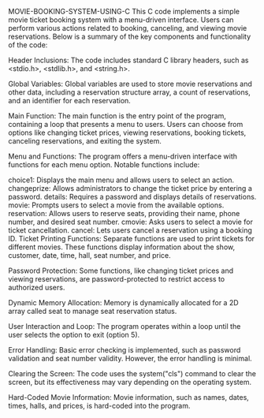  MOVIE-BOOKING-SYSTEM-USING-C
This C code implements a simple movie ticket booking system with a menu-driven interface. Users can perform various actions related to booking, canceling, and viewing movie reservations. Below is a summary of the key components and functionality of the code:

Header Inclusions: The code includes standard C library headers, such as <stdio.h>, <stdlib.h>, and <string.h>.

Global Variables: Global variables are used to store movie reservations and other data, including a reservation structure array, a count of reservations, and an identifier for each reservation.

Main Function: The main function is the entry point of the program, containing a loop that presents a menu to users. Users can choose from options like changing ticket prices, viewing reservations, booking tickets, canceling reservations, and exiting the system.

Menu and Functions: The program offers a menu-driven interface with functions for each menu option. Notable functions include:

choice1: Displays the main menu and allows users to select an action.
changeprize: Allows administrators to change the ticket price by entering a password.
details: Requires a password and displays details of reservations.
movie: Prompts users to select a movie from the available options.
reservation: Allows users to reserve seats, providing their name, phone number, and desired seat number.
cmovie: Asks users to select a movie for ticket cancellation.
cancel: Lets users cancel a reservation using a booking ID.
Ticket Printing Functions: Separate functions are used to print tickets for different movies. These functions display information about the show, customer, date, time, hall, seat number, and price.

Password Protection: Some functions, like changing ticket prices and viewing reservations, are password-protected to restrict access to authorized users.

Dynamic Memory Allocation: Memory is dynamically allocated for a 2D array called seat to manage seat reservation status.

User Interaction and Loop: The program operates within a loop until the user selects the option to exit (option 5).

Error Handling: Basic error checking is implemented, such as password validation and seat number validity. However, the error handling is minimal.

Clearing the Screen: The code uses the system("cls") command to clear the screen, but its effectiveness may vary depending on the operating system.

Hard-Coded Movie Information: Movie information, such as names, dates, times, halls, and prices, is hard-coded into the program.
